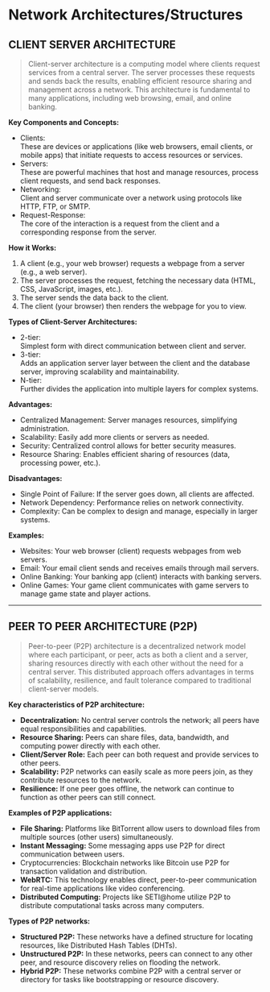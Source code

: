 # Network Architectures/Structures

## CLIENT SERVER ARCHITECTURE

> Client-server architecture is a computing model where clients request services from a central server. The server processes these requests and sends back the results, enabling efficient resource sharing and management across a network. This architecture is fundamental to many applications, including web browsing, email, and online banking.

**Key Components and Concepts:**

-   Clients:  
    These are devices or applications (like web browsers, email clients, or mobile apps) that initiate requests to access resources or services.
-   Servers:  
    These are powerful machines that host and manage resources, process client requests, and send back responses.
-   Networking:  
    Client and server communicate over a network using protocols like HTTP, FTP, or SMTP.
-   Request-Response:  
    The core of the interaction is a request from the client and a corresponding response from the server.

**How it Works:**

1. A client (e.g., your web browser) requests a webpage from a server (e.g., a web server).
2. The server processes the request, fetching the necessary data (HTML, CSS, JavaScript, images, etc.).
3. The server sends the data back to the client.
4. The client (your browser) then renders the webpage for you to view.

**Types of Client-Server Architectures:**

-   2-tier:  
    Simplest form with direct communication between client and server.
-   3-tier:  
    Adds an application server layer between the client and the database server, improving scalability and maintainability.
-   N-tier:  
    Further divides the application into multiple layers for complex systems.

**Advantages:**

-   Centralized Management: Server manages resources, simplifying administration.
-   Scalability: Easily add more clients or servers as needed.
-   Security: Centralized control allows for better security measures.
-   Resource Sharing: Enables efficient sharing of resources (data, processing power, etc.).

**Disadvantages:**

-   Single Point of Failure: If the server goes down, all clients are affected.
-   Network Dependency: Performance relies on network connectivity.
-   Complexity: Can be complex to design and manage, especially in larger systems.

**Examples:**

-   Websites: Your web browser (client) requests webpages from web servers.
-   Email: Your email client sends and receives emails through mail servers.
-   Online Banking: Your banking app (client) interacts with banking servers.
-   Online Games: Your game client communicates with game servers to manage game state and player actions.

---

## PEER TO PEER ARCHITECTURE (P2P)

> Peer-to-peer (P2P) architecture is a decentralized network model where each participant, or peer, acts as both a client and a server, sharing resources directly with each other without the need for a central server. This distributed approach offers advantages in terms of scalability, resilience, and fault tolerance compared to traditional client-server models.

**Key characteristics of P2P architecture:**

-   **Decentralization:** No central server controls the network; all peers have equal responsibilities and capabilities.
-   **Resource Sharing:** Peers can share files, data, bandwidth, and computing power directly with each other.
-   **Client/Server Role:** Each peer can both request and provide services to other peers.
-   **Scalability:** P2P networks can easily scale as more peers join, as they contribute resources to the network.
-   **Resilience:** If one peer goes offline, the network can continue to function as other peers can still connect.

**Examples of P2P applications:**

-   **File Sharing:** Platforms like BitTorrent allow users to download files from multiple sources (other users) simultaneously.
-   **Instant Messaging:** Some messaging apps use P2P for direct communication between users.
-   Cryptocurrencies: Blockchain networks like Bitcoin use P2P for transaction validation and distribution.
-   **WebRTC:** This technology enables direct, peer-to-peer communication for real-time applications like video conferencing.
-   **Distributed Computing:** Projects like SETI@home utilize P2P to distribute computational tasks across many computers.

**Types of P2P networks:**

-   **Structured P2P:** These networks have a defined structure for locating resources, like Distributed Hash Tables (DHTs).
-   **Unstructured P2P:** In these networks, peers can connect to any other peer, and resource discovery relies on flooding the network.
-   **Hybrid P2P:** These networks combine P2P with a central server or directory for tasks like bootstrapping or resource discovery.
